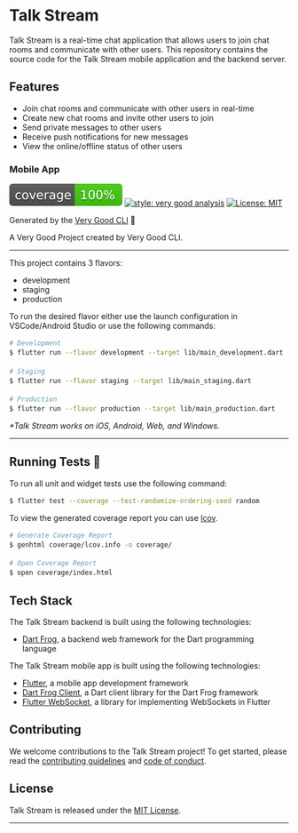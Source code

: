# Talk Stream

Talk Stream is a real-time chat application that allows users to join chat rooms and communicate with other users. This repository contains the source code for the Talk Stream mobile application and the backend server.

## Features

- Join chat rooms and communicate with other users in real-time
- Create new chat rooms and invite other users to join
- Send private messages to other users
- Receive push notifications for new messages
- View the online/offline status of other users

### Mobile App

![coverage][coverage_badge]
[![style: very good analysis][very_good_analysis_badge]][very_good_analysis_link]
[![License: MIT][license_badge]][license_link]

Generated by the [Very Good CLI][very_good_cli_link] 🤖

A Very Good Project created by Very Good CLI.

---

This project contains 3 flavors:

- development
- staging
- production

To run the desired flavor either use the launch configuration in VSCode/Android Studio or use the following commands:

```sh
# Development
$ flutter run --flavor development --target lib/main_development.dart

# Staging
$ flutter run --flavor staging --target lib/main_staging.dart

# Production
$ flutter run --flavor production --target lib/main_production.dart
```

_\*Talk Stream works on iOS, Android, Web, and Windows._

---

## Running Tests 🧪

To run all unit and widget tests use the following command:

```sh
$ flutter test --coverage --test-randomize-ordering-seed random
```

To view the generated coverage report you can use [lcov](https://github.com/linux-test-project/lcov).

```sh
# Generate Coverage Report
$ genhtml coverage/lcov.info -o coverage/

# Open Coverage Report
$ open coverage/index.html
```

## Tech Stack

The Talk Stream backend is built using the following technologies:

- [Dart Frog](https://dartfrog.dev/), a backend web framework for the Dart programming language

The Talk Stream mobile app is built using the following technologies:

- [Flutter](https://flutter.dev/), a mobile app development framework
- [Dart Frog Client](https://pub.dev/packages/dart_frog_client), a Dart client library for the Dart Frog framework
- [Flutter WebSocket](https://pub.dev/packages/web_socket_channel), a library for implementing WebSockets in Flutter

## Contributing

We welcome contributions to the Talk Stream project! To get started, please read the [contributing guidelines](CONTRIBUTING.md) and [code of conduct](CODE_OF_CONDUCT.md).

## License

Talk Stream is released under the [MIT License](LICENSE).

---

[coverage_badge]: coverage_badge.svg
[flutter_localizations_link]: https://api.flutter.dev/flutter/flutter_localizations/flutter_localizations-library.html
[internationalization_link]: https://flutter.dev/docs/development/accessibility-and-localization/internationalization
[license_badge]: https://img.shields.io/badge/license-MIT-blue.svg
[license_link]: https://opensource.org/licenses/MIT
[very_good_analysis_badge]: https://img.shields.io/badge/style-very_good_analysis-B22C89.svg
[very_good_analysis_link]: https://pub.dev/packages/very_good_analysis
[very_good_cli_link]: https://github.com/VeryGoodOpenSource/very_good_cli
